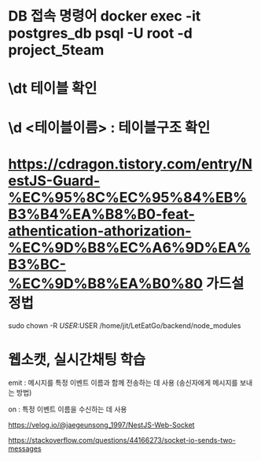 # DB 접속 명령어 docker exec -it postgres_db psql -U root -d project_5team
# \dt 테이블 확인 
# \d <테이블이름> : 테이블구조 확인 

# https://cdragon.tistory.com/entry/NestJS-Guard-%EC%95%8C%EC%95%84%EB%B3%B4%EA%B8%B0-feat-athentication-athorization-%EC%9D%B8%EC%A6%9D%EA%B3%BC-%EC%9D%B8%EA%B0%80 가드설정법

sudo chown -R $USER:$USER /home/jit/LetEatGo/backend/node_modules

# 웹소캣, 실시간채팅 학습
emit : 메시지를 특정 이벤트 이름과 함께 전송하는 데 사용 (송신자에게 메시지를 보내는 방법)

on : 특정 이벤트 이름을 수신하는 데 사용 

https://velog.io/@jaegeunsong_1997/NestJS-Web-Socket

https://stackoverflow.com/questions/44166273/socket-io-sends-two-messages